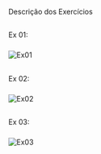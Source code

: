 Descrição dos Exercícios
##
Ex 01:
###
![Ex01](https://cdn.discordapp.com/attachments/966037769476534283/966043446819323954/unknown.png)
##
Ex 02:
###
![Ex02](https://cdn.discordapp.com/attachments/966037769476534283/966043524812378142/unknown.png)
##
Ex 03:
###
![Ex03](https://cdn.discordapp.com/attachments/966037769476534283/966043605791813652/unknown.png)